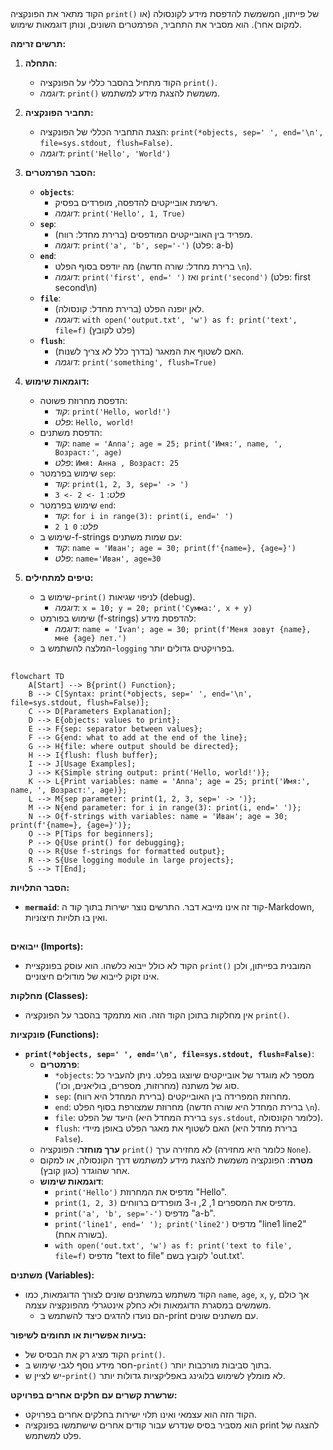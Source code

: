 ## <algorithm>

הקוד מתאר את הפונקציה `print()` של פייתון, המשמשת להדפסת מידע לקונסולה (או למקום אחר). הוא מסביר את התחביר, הפרמטרים השונים, ונותן דוגמאות שימוש.

**תרשים זרימה:**

1.  **התחלה**:
    *   הקוד מתחיל בהסבר כללי על הפונקציה `print()`.
    *   *דוגמה*: `print()` משמשת להצגת מידע למשתמש.

2.  **תחביר הפונקציה:**
    *   הצגת התחביר הכללי של הפונקציה: `print(*objects, sep=' ', end='\n', file=sys.stdout, flush=False)`.
    *   *דוגמה*: `print('Hello', 'World')`

3.  **הסבר הפרמטרים:**
    *   **`objects`**:
        *   רשימת אובייקטים להדפסה, מופרדים בפסיק.
        *   *דוגמה*: `print('Hello', 1, True)`
    *   **`sep`**:
        *   מפריד בין האובייקטים המודפסים (ברירת מחדל: רווח).
        *   *דוגמה*: `print('a', 'b', sep='-')` (פלט: a-b)
    *   **`end`**:
        *   מה יודפס בסוף הפלט (ברירת מחדל: שורה חדשה `\n`).
        *   *דוגמה*: `print('first', end=' ')` ואז `print('second')` (פלט: first second\n)
    *   **`file`**:
        *   לאן יופנה הפלט (ברירת מחדל: קונסולה).
        *   *דוגמה*: `with open('output.txt', 'w') as f: print('text', file=f)` (פלט לקובץ)
    *   **`flush`**:
        *   האם לשטוף את המאגר (בדרך כלל לא צריך לשנות).
        *   *דוגמה*: `print('something', flush=True)`

4.  **דוגמאות שימוש:**
    *   הדפסת מחרוזת פשוטה:
        *   *קוד*: `print('Hello, world!')`
        *   *פלט*: `Hello, world!`
    *   הדפסת משתנים:
        *   *קוד*: `name = 'Anna'; age = 25; print('Имя:', name, ', Возраст:', age)`
        *   *פלט*: `Имя: Анна , Возраст: 25`
    *   שימוש בפרמטר `sep`:
        *   *קוד*: `print(1, 2, 3, sep=' -> ')`
        *   *פלט*: `1 -> 2 -> 3`
    *   שימוש בפרמטר `end`:
        *   *קוד*: `for i in range(3): print(i, end=' ')`
        *   *פלט*: `0 1 2`
    *   שימוש ב-f-strings עם שמות משתנים:
        *   *קוד*: `name = 'Иван'; age = 30; print(f'{name=}, {age=}')`
        *   *פלט*: `name='Иван', age=30`

5.  **טיפים למתחילים:**
    *   שימוש ב-`print()` לניפוי שגיאות (debug).
        *   *דוגמה*: `x = 10; y = 20; print('Сумма:', x + y)`
    *   שימוש בפורמט (f-strings) להדפסת מידע:
        *   *דוגמה*: `name = 'Ivan'; age = 30; print(f'Меня зовут {name}, мне {age} лет.')`
    *   המלצה להשתמש ב-`logging` בפרויקטים גדולים יותר.

## <mermaid>

```mermaid
flowchart TD
    A[Start] --> B{print() Function};
    B --> C[Syntax: print(*objects, sep=' ', end='\n', file=sys.stdout, flush=False)];
    C --> D[Parameters Explanation];
    D --> E{objects: values to print};
    E --> F{sep: separator between values};
    F --> G{end: what to add at the end of the line};
    G --> H{file: where output should be directed};
    H --> I{flush: flush buffer};
    I --> J[Usage Examples];
    J --> K{Simple string output: print('Hello, world!')};
    K --> L{Print variables: name = 'Anna'; age = 25; print('Имя:', name, ', Возраст:', age)};
    L --> M{sep parameter: print(1, 2, 3, sep=' -> ')};
    M --> N{end parameter: for i in range(3): print(i, end=' ')};
    N --> O{f-strings with variables: name = 'Иван'; age = 30; print(f'{name=}, {age=}')};
    O --> P[Tips for beginners];
    P --> Q{Use print() for debugging};
    Q --> R{Use f-strings for formatted output};
    R --> S{Use logging module in large projects};
    S --> T[End];
```

**הסבר התלויות:**

*   **`mermaid`**: קוד זה אינו מייבא דבר. התרשים נוצר ישירות בתוך קוד ה-Markdown, ואין בו תלויות חיצוניות.

## <explanation>

**ייבואים (Imports):**

*   הקוד לא כולל ייבוא כלשהו. הוא עוסק בפונקציית `print()` המובנית בפייתון, ולכן אינו זקוק לייבוא של מודולים חיצוניים.

**מחלקות (Classes):**

*   אין מחלקות בתוכן הקוד הזה. הוא מתמקד בהסבר על הפונקציה `print()`.

**פונקציות (Functions):**

*   **`print(*objects, sep=' ', end='\n', file=sys.stdout, flush=False)`**:
    *   **פרמטרים**:
        *   `*objects`: מספר לא מוגדר של אובייקטים שיוצגו בפלט. ניתן להעביר כל סוג של משתנה (מחרוזות, מספרים, בוליאנים, וכו').
        *   `sep`: מחרוזת המפרידה בין האובייקטים (ברירת המחדל היא רווח).
        *   `end`: מחרוזת שמצורפת בסוף הפלט (ברירת המחדל היא שורה חדשה `\n`).
        *   `file`: היעד של הפלט (ברירת המחדל היא `sys.stdout`, כלומר הקונסולה).
        *   `flush`: האם לשטוף את מאגר הפלט באופן מיידי (ברירת מחדל היא `False`).
    *   **ערך מוחזר**: הפונקציה `print()` לא מחזירה ערך (כלומר היא מחזירה `None`).
    *   **מטרה**: הפונקציה משמשת להצגת מידע למשתמש דרך הקונסולה, או למקום אחר שהוגדר (כגון קובץ).
    *   **דוגמאות שימוש**:
        *   `print('Hello')` מדפיס את המחרוזת "Hello".
        *   `print(1, 2, 3)` מדפיס את המספרים 1, 2, ו-3 מופרדים ברווחים.
        *   `print('a', 'b', sep='-')` מדפיס "a-b".
        *   `print('line1', end=' '); print('line2')` מדפיס "line1 line2" (בשורה אחת).
        *   `with open('out.txt', 'w') as f: print('text to file', file=f)` מדפיס "text to file" לקובץ בשם 'out.txt'.

**משתנים (Variables):**

*   הקוד משתמש במשתנים שונים לצורך הדוגמאות, כמו `name`, `age`, `x`, `y`, אך כולם משמשים במסגרת הדוגמאות ולא כחלק אינטגרלי מהפונקציה עצמה.
    *  הם נועדו להדגים כיצד להשתמש ב-print עם משתנים שונים.

**בעיות אפשריות או תחומים לשיפור:**

*   הקוד מציג רק את הבסיס של `print()`.
*   חסר מידע נוסף לגבי שימוש ב-`print()` בתוך סביבות מורכבות יותר.
*   יש לציין ש-`print()`  לא מומלץ לשימוש בלוגינג באפליקציות גדולות יותר.

**שרשרת קשרים עם חלקים אחרים בפרויקט:**

*   הקוד הזה הוא עצמאי ואינו תלוי ישירות בחלקים אחרים בפרויקט.
*  הוא מסביר בסיס שנדרש עבור קודים אחרים שישתמשו בפונקציה print להצגה של פלט למשתמש.